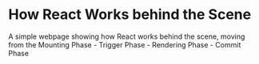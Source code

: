 # How React Works behind the Scene

A simple webpage showing how React works behind the scene, moving from the Mounting Phase - Trigger Phase - Rendering Phase - Commit Phase
